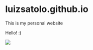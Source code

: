 # luizsatolo.github.io
This is my personal website

Hello!  :)

![](https://i.giphy.com/media/v1.Y2lkPTc5MGI3NjExNTZhNml2Z3U3NTJhNGJsaXJoZ3R1Mzd6a2E5MjR0NWc5eXkzNHhrayZlcD12MV9pbnRlcm5hbF9naWZfYnlfaWQmY3Q9Zw/muHlnG1WU9YfS/giphy.gif)
